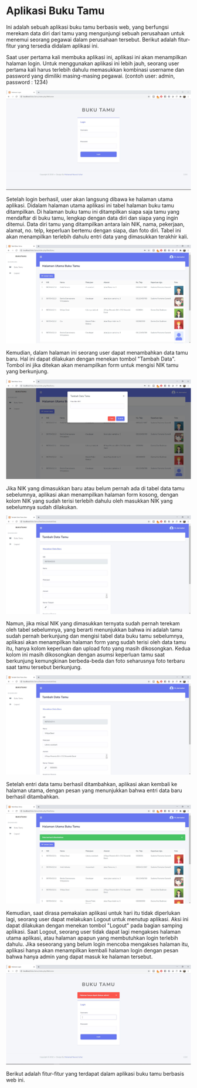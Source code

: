 # Aplikasi Buku Tamu

Ini adalah sebuah aplikasi buku tamu berbasis web, yang berfungsi merekam data diri dari tamu yang mengunjungi sebuah perusahaan untuk menemui seorang pegawai dalam perusahaan tersebut.
Berikut adalah fitur-fitur yang tersedia didalam aplikasi ini.

Saat user pertama kali membuka aplikasi ini, aplikasi ini akan menampilkan halaman login. Untuk menggunakan aplikasi ini lebih jauh, seorang user pertama kali harus terlebih dahulu memasukkan kombinasi username dan password yang dimiliki masing-masing pegawai. (contoh user: admin, password : 1234)

![Gambar Login Page](https://github.com/BeniTama/BukuTamuProject/blob/master/img-docs/01_login.JPG)


Setelah login berhasil, user akan langsung dibawa ke halaman utama aplikasi. Didalam halaman utama aplikasi ini tabel halaman buku tamu ditampilkan. Di halaman buku tamu ini ditampilkan siapa saja tamu yang mendaftar di buku tamu, lengkap dengan data diri dan siapa yang ingin ditemui. Data diri tamu yang ditampilkan antara lain NIK, nama, pekerjaan, alamat, no. telp, keperluan bertemu dengan siapa, dan foto diri. Tabel ini akan menampilkan terlebih dahulu entri data yang dimasukkan terakhir kali.

![Gambar Dashboard Page](https://github.com/BeniTama/BukuTamuProject/blob/master/img-docs/02_dashboard.JPG)


Kemudian, dalam halaman ini seorang user dapat menambahkan data tamu baru. Hal ini dapat dilakukan dengan menekan tombol "Tambah Data". Tombol ini jika ditekan akan menampilkan form untuk mengisi NIK tamu yang berkunjung.

![Gambar Form NIK](https://github.com/BeniTama/BukuTamuProject/blob/master/img-docs/03_tambah-data-NIK.JPG)


Jika NIK yang dimasukkan baru atau belum pernah ada di tabel data tamu sebelumnya, aplikasi akan menampilkan halaman form kosong, dengan kolom NIK yang sudah terisi terlebih dahulu oleh masukkan NIK yang sebelumnya sudah dilakukan.

![Gambar Form Data Baru](https://github.com/BeniTama/BukuTamuProject/blob/master/img-docs/04_tambah-data-baru.JPG)


Namun, jika misal NIK yang dimasukkan ternyata sudah pernah terekam oleh tabel sebelumnya, yang berarti menunjukkan bahwa ini adalah tamu sudah pernah berkunjung dan mengisi tabel data buku tamu sebelumnya, aplikasi akan menampilkan halaman form yang sudah terisi oleh data tamu itu, hanya kolom keperluan dan upload foto yang masih dikosongkan. Kedua kolom ini masih dikosongkan dengan asumsi keperluan tamu saat berkunjung kemungkinan berbeda-beda dan foto seharusnya foto terbaru saat tamu tersebut berkunjung.

![Gambar Form Data Lama](https://github.com/BeniTama/BukuTamuProject/blob/master/img-docs/05_tambah-data.JPG)


Setelah entri data tamu berhasil ditambahkan, aplikasi akan kembali ke halaman utama, dengan pesan yang menunjukkan bahwa entri data baru berhasil ditambahkan.

![Gambar Entri Data Berhasil](https://github.com/BeniTama/BukuTamuProject/blob/master/img-docs/06_tambah-data-berhasil.JPG)


Kemudian, saat dirasa pemakaian aplikasi untuk hari itu tidak diperlukan lagi, seorang user dapat melakukan Logout untuk menutup aplikasi. Aksi ini dapat dilakukan dengan menekan tombol "Logout" pada bagian samping aplikasi. Saat Logout, seorang user tidak dapat lagi mengakses halaman utama aplikasi, atau halaman apapun yang membutuhkan login terlebih dahulu. Jika seseorang yang belum login mencoba mengakses halaman itu, aplikasi hanya akan menampilkan kembali halaman login dengan pesan bahwa hanya admin yang dapat masuk ke halaman tersebut.


![Gambar Coba Akses Halaman](https://github.com/BeniTama/BukuTamuProject/blob/master/img-docs/07_mencoba-akses-non-login.JPG)


Berikut adalah fitur-fitur yang terdapat dalam aplikasi buku tamu berbasis web ini.
